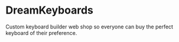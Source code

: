 # DreamKeyboards
Custom keyboard builder web shop so everyone can buy the perfect keyboard of their preference.
